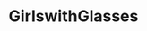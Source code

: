 ---
title: GirlswithGlasses
crosslinks:
- nsfw
- NSFW_GIF
- TessaFowler
- thick
- TrekkieGirls
- StaceyPoole_
- LilyC
- Offensive_Wallpapers
- GirlswithNeonHair
- JeannieMai
- RiddleCosplay
- stocking_paradise
- PrettyGirls
- offshoulder_sex
- PlayMe
- whynotasource
- eyecontact
- deepthroat
- MegTurney2
- fidgetspin
---